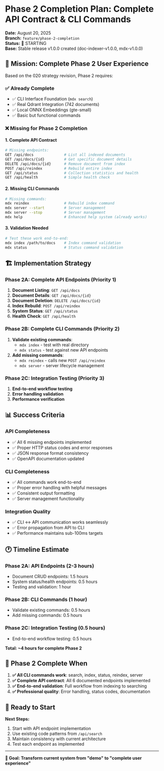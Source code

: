 # Phase 2 Completion Plan: Complete API Contract & CLI Commands

**Date:** August 20, 2025  
**Branch:** `feature/phase-2-completion`  
**Status:** 🚀 STARTING  
**Base:** Stable release v1.0.0 created (doc-indexer-v1.0.0, mdx-v1.0.0)

## 🎯 **Mission: Complete Phase 2 User Experience**

Based on the 020 strategy revision, Phase 2 requires:

### **✅ Already Complete**
- ✅ CLI Interface Foundation (`mdx search`)
- ✅ Real Qdrant Integration (742 documents)
- ✅ Local ONNX Embeddings (gte-small)
- ✅ Basic but functional commands

### **❌ Missing for Phase 2 Completion**

#### **1. Complete API Contract**
```bash
# Missing endpoints:
GET /api/docs              # List all indexed documents
GET /api/docs/{id}         # Get specific document details
DELETE /api/docs/{id}      # Remove document from index
POST /api/reindex          # Rebuild entire index
GET /api/status            # Collection statistics and health
GET /api/health            # Simple health check
```

#### **2. Missing CLI Commands**
```bash
# Missing commands:
mdx reindex                # Rebuild index command
mdx server --start         # Server management
mdx server --stop          # Server management
mdx help                   # Enhanced help system (already works)
```

#### **3. Validation Needed**
```bash
# Test these work end-to-end:
mdx index /path/to/docs    # Index command validation
mdx status                 # Status command validation
```

## 🏗 **Implementation Strategy**

### **Phase 2A: Complete API Endpoints (Priority 1)**
1. **Document Listing**: `GET /api/docs`
2. **Document Details**: `GET /api/docs/{id}`  
3. **Document Deletion**: `DELETE /api/docs/{id}`
4. **Index Rebuild**: `POST /api/reindex`
5. **System Status**: `GET /api/status`
6. **Health Check**: `GET /api/health`

### **Phase 2B: Complete CLI Commands (Priority 2)**
1. **Validate existing commands**:
   - `mdx index` - test with real directory
   - `mdx status` - test against new API endpoints
2. **Add missing commands**:
   - `mdx reindex` - calls new `POST /api/reindex`
   - `mdx server` - server lifecycle management

### **Phase 2C: Integration Testing (Priority 3)**
1. **End-to-end workflow testing**
2. **Error handling validation**
3. **Performance verification**

## 📊 **Success Criteria**

### **API Completeness**
- ✅ All 6 missing endpoints implemented
- ✅ Proper HTTP status codes and error responses  
- ✅ JSON response format consistency
- ✅ OpenAPI documentation updated

### **CLI Completeness**
- ✅ All commands work end-to-end
- ✅ Proper error handling with helpful messages
- ✅ Consistent output formatting
- ✅ Server management functionality

### **Integration Quality**
- ✅ CLI ↔ API communication works seamlessly
- ✅ Error propagation from API to CLI
- ✅ Performance maintains sub-100ms targets

## 🕐 **Timeline Estimate**

### **Phase 2A: API Endpoints (2-3 hours)**
- Document CRUD endpoints: 1.5 hours
- System status/health endpoints: 0.5 hours  
- Testing and validation: 1 hour

### **Phase 2B: CLI Commands (1 hour)**
- Validate existing commands: 0.5 hours
- Add missing commands: 0.5 hours

### **Phase 2C: Integration Testing (0.5 hours)**
- End-to-end workflow testing: 0.5 hours

**Total: ~4 hours for complete Phase 2**

## 🎉 **Phase 2 Complete When**

1. **✅ All CLI commands work**: search, index, status, reindex, server
2. **✅ Complete API contract**: All 6 documented endpoints implemented  
3. **✅ End-to-end validation**: Full workflow from indexing to searching
4. **✅ Professional quality**: Error handling, status codes, documentation

## 🚀 **Ready to Start**

**Next Steps:**
1. Start with API endpoint implementation
2. Use existing code patterns from `/api/search`
3. Maintain consistency with current architecture
4. Test each endpoint as implemented

---

**🎯 Goal: Transform current system from "demo" to "complete user experience"**
